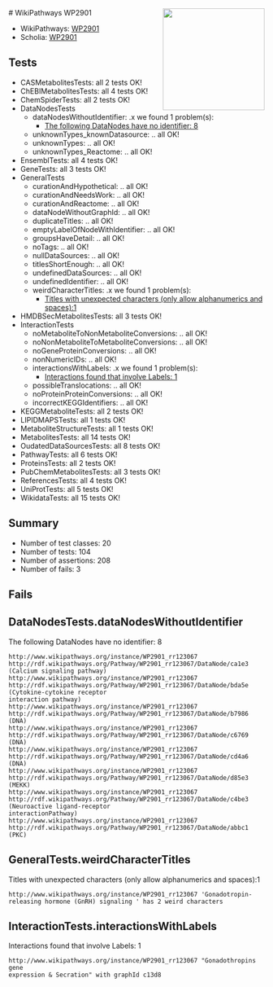 <img style="float: right; width: 200px" src="https://upload.wikimedia.org/wikipedia/commons/thumb/8/83/Wplogo_with_text_500.png/640px-Wplogo_with_text_500.png" />
# WikiPathways WP2901

* WikiPathways: [WP2901](https://new.wikipathways.org/pathways/WP2901)
* Scholia: [WP2901](https://scholia.toolforge.org/wikipathways/WP2901)
## Tests
* CASMetabolitesTests: all 2 tests OK!
* ChEBIMetabolitesTests: all 4 tests OK!
* ChemSpiderTests: all 2 tests OK!
* DataNodesTests
    * dataNodesWithoutIdentifier: .x we found 1 problem(s):
        * [The following DataNodes have no identifier: 8](#d2d32fa7)
    * unknownTypes_knownDatasource: .. all OK!
    * unknownTypes: .. all OK!
    * unknownTypes_Reactome: .. all OK!
* EnsemblTests: all 4 tests OK!
* GeneTests: all 3 tests OK!
* GeneralTests
    * curationAndHypothetical: .. all OK!
    * curationAndNeedsWork: .. all OK!
    * curationAndReactome: .. all OK!
    * dataNodeWithoutGraphId: .. all OK!
    * duplicateTitles: .. all OK!
    * emptyLabelOfNodeWithIdentifier: .. all OK!
    * groupsHaveDetail: .. all OK!
    * noTags: .. all OK!
    * nullDataSources: .. all OK!
    * titlesShortEnough: .. all OK!
    * undefinedDataSources: .. all OK!
    * undefinedIdentifier: .. all OK!
    * weirdCharacterTitles: .x we found 1 problem(s):
        * [Titles with unexpected characters (only allow alphanumerics and spaces):1](#fda87b3f)
* HMDBSecMetabolitesTests: all 3 tests OK!
* InteractionTests
    * noMetaboliteToNonMetaboliteConversions: .. all OK!
    * noNonMetaboliteToMetaboliteConversions: .. all OK!
    * noGeneProteinConversions: .. all OK!
    * nonNumericIDs: .. all OK!
    * interactionsWithLabels: .x we found 1 problem(s):
        * [Interactions found that involve Labels: 1](#630d2678)
    * possibleTranslocations: .. all OK!
    * noProteinProteinConversions: .. all OK!
    * incorrectKEGGIdentifiers: .. all OK!
* KEGGMetaboliteTests: all 2 tests OK!
* LIPIDMAPSTests: all 1 tests OK!
* MetaboliteStructureTests: all 1 tests OK!
* MetabolitesTests: all 14 tests OK!
* OudatedDataSourcesTests: all 8 tests OK!
* PathwayTests: all 6 tests OK!
* ProteinsTests: all 2 tests OK!
* PubChemMetabolitesTests: all 3 tests OK!
* ReferencesTests: all 4 tests OK!
* UniProtTests: all 5 tests OK!
* WikidataTests: all 15 tests OK!


## Summary

* Number of test classes: 20
* Number of tests: 104
* Number of assertions: 208
* Number of fails: 3

## Fails

<a name="d2d32fa7" />

## DataNodesTests.dataNodesWithoutIdentifier

The following DataNodes have no identifier: 8
```
http://www.wikipathways.org/instance/WP2901_rr123067 http://rdf.wikipathways.org/Pathway/WP2901_rr123067/DataNode/ca1e3 (Calcium signaling pathway)
http://www.wikipathways.org/instance/WP2901_rr123067 http://rdf.wikipathways.org/Pathway/WP2901_rr123067/DataNode/bda5e (Cytokine-cytokine receptor 
interaction pathway)
http://www.wikipathways.org/instance/WP2901_rr123067 http://rdf.wikipathways.org/Pathway/WP2901_rr123067/DataNode/b7986 (DNA)
http://www.wikipathways.org/instance/WP2901_rr123067 http://rdf.wikipathways.org/Pathway/WP2901_rr123067/DataNode/c6769 (DNA)
http://www.wikipathways.org/instance/WP2901_rr123067 http://rdf.wikipathways.org/Pathway/WP2901_rr123067/DataNode/cd4a6 (DNA)
http://www.wikipathways.org/instance/WP2901_rr123067 http://rdf.wikipathways.org/Pathway/WP2901_rr123067/DataNode/d85e3 (MEKK)
http://www.wikipathways.org/instance/WP2901_rr123067 http://rdf.wikipathways.org/Pathway/WP2901_rr123067/DataNode/c4be3 (Neuroactive ligand-receptor 
interactionPathway)
http://www.wikipathways.org/instance/WP2901_rr123067 http://rdf.wikipathways.org/Pathway/WP2901_rr123067/DataNode/abbc1 (PKC)
```

<a name="fda87b3f" />

## GeneralTests.weirdCharacterTitles

Titles with unexpected characters (only allow alphanumerics and spaces):1
```
http://www.wikipathways.org/instance/WP2901_rr123067 'Gonadotropin-releasing hormone (GnRH) signaling ' has 2 weird characters
```

<a name="630d2678" />

## InteractionTests.interactionsWithLabels

Interactions found that involve Labels: 1
```
http://www.wikipathways.org/instance/WP2901_rr123067 "Gonadothropins gene 
expression & Secration" with graphId c13d8
```


